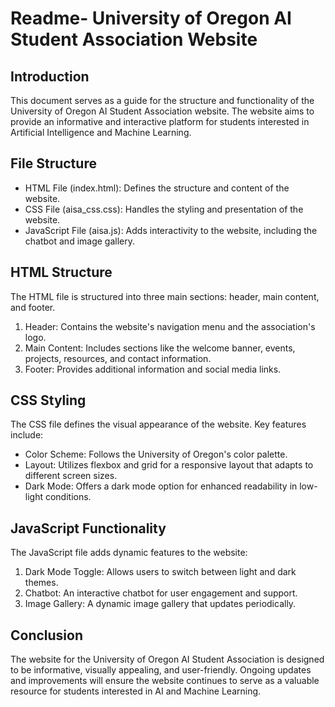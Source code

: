 
Readme- University of Oregon AI Student Association Website
==========================================================

Introduction
------------
This document serves as a guide for the structure and functionality of the University of Oregon AI Student Association website. The website aims to provide an informative and interactive platform for students interested in Artificial Intelligence and Machine Learning.

File Structure
--------------
- HTML File (index.html): Defines the structure and content of the website.
- CSS File (aisa_css.css): Handles the styling and presentation of the website.
- JavaScript File (aisa.js): Adds interactivity to the website, including the chatbot and image gallery.

HTML Structure
--------------
The HTML file is structured into three main sections: header, main content, and footer.

1. Header: Contains the website's navigation menu and the association's logo.
2. Main Content: Includes sections like the welcome banner, events, projects, resources, and contact information.
3. Footer: Provides additional information and social media links.

CSS Styling
-----------
The CSS file defines the visual appearance of the website. Key features include:

- Color Scheme: Follows the University of Oregon's color palette.
- Layout: Utilizes flexbox and grid for a responsive layout that adapts to different screen sizes.
- Dark Mode: Offers a dark mode option for enhanced readability in low-light conditions.

JavaScript Functionality
------------------------
The JavaScript file adds dynamic features to the website:

1. Dark Mode Toggle: Allows users to switch between light and dark themes.
2. Chatbot: An interactive chatbot for user engagement and support.
3. Image Gallery: A dynamic image gallery that updates periodically.

Conclusion
----------
The website for the University of Oregon AI Student Association is designed to be informative, visually appealing, and user-friendly. Ongoing updates and improvements will ensure the website continues to serve as a valuable resource for students interested in AI and Machine Learning.
